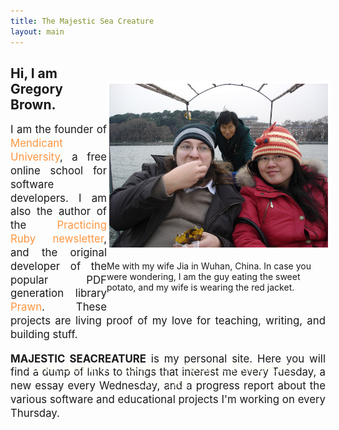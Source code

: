 ```yaml
---
title: The Majestic Sea Creature
layout: main
---
```

<div style="width: 350px; float: right; margin-top: 40px">
<img src="/images/wuhan.jpg" style="border: 4px solid white; width: 350px; margin-top: 0px;">

<p style="font-size: 1.0em">Me with my wife Jia in Wuhan, China. In case you were wondering, I am the guy eating the sweet potato, and my wife is wearing the red jacket.</p>
</div>

<div style="width: 425; height: 450px; ">

<h2>Hi, I am Gregory Brown.</h2>

<p style="text-align: justify; font-size: 1.2em; line-height: 1.3em">
I am the founder of <a href="http://university.rubymendicant.com" style="color: #ff9640; text-decoration: none;" target='_blank'>Mendicant University</a>, a free online school for software developers. I am also the author of the <a href="http://practicingruby.com" style="color: #ff9640; text-decoration: none;" target='_blank'>Practicing Ruby newsletter</a>, and the original developer of the popular PDF generation library <a href="http://prawn.majesticseacreature.com" style="color: #ff9640; text-decoration: none;" target='_blank'>Prawn</a>. These projects are living proof of my love for teaching, writing, and building stuff.
</p>

<p style="text-align: justify; font-size: 1.2em; line-height: 1.3em">
<b>MAJESTIC SEACREATURE</b> is my personal site. Here you will find a dump of links to things that interest me every Tuesday, a new essay every Wednesday, and a progress report about the various software and educational projects I'm working on every Thursday.</p>
</div>

<p style="font-family: 'Wicked Grit'; font-size: 1.5em; color: #FEFEF2; text-align: center">
LINK DUMPS ~ ESSAYS ~ PROJECT UPDATES ~ CONTACT
</p>

